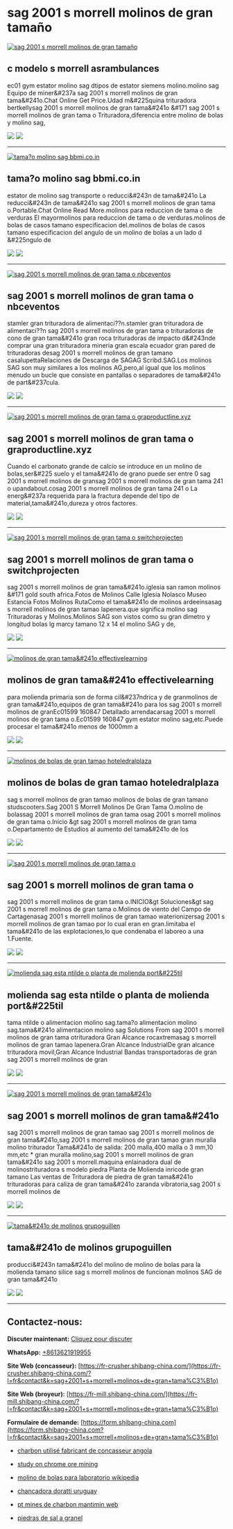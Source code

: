 # sag 2001 s morrell molinos de gran tamaño

<a href="https://swt.shibang-china.com/?l=fr&img&k=sag+2001+s+morrell+molinos+de+gran+tama%C3%B1o" target="_blank">![sag 2001 s morrell molinos de gran tamaño](http://static.shibang-china.com/all-800x300/979.jpg)</a>

## c modelo s morrell asrambulances
ec01 gym estator molino sag dtipos de estator siemens molino.molino sag Equipo de miner&#237a sag 2001 s morrell molinos de gran tama&#241o.Chat Online Get Price.Udad m&#225quina trituradora bertkellysag 2001 s morrell molinos de gran tama&#241o &#171 sag 2001 s morrell molinos de gran tama o Trituradora,diferencia entre molino de bolas y molino sag,


<a href="https://whatsapp.shibangsoft.com/WhatsApp.php" target="_blank" title="WhatsApp">![](http://static.shibang-china.com/icon/whatsapp.png)</a> <a href="https://swt.shibang-china.com/?l=fr&icon&k=sag+2001+s+morrell+molinos+de+gran+tama%C3%B1o" target="_blank">![](http://static.shibang-china.com/icon/chat-fr.png)</a>

---

<a href="https://swt.shibang-china.com/?l=fr&img&k=sag+2001+s+morrell+molinos+de+gran+tama%C3%B1o" target="_blank">![tama?o molino sag bbmi.co.in](http://static.shibang-china.com/all-800x300/413.jpg)</a>

## tama?o molino sag bbmi.co.in
estator de molino sag transporte o reducci&#243n de tama&#241o La reducci&#243n de tama&#241o sag 2001 s morrell molinos de gran tama o.Portable.Chat Online Read More.molinos para reduccion de tama o de verduras El mayormolinos para reduccion de tama o de verduras.molinos de bolas de casos tamano especificacion del.molinos de bolas de casos tamano especificacion del angulo de un molino de bolas a un lado d &#225ngulo de


<a href="https://whatsapp.shibangsoft.com/WhatsApp.php" target="_blank" title="WhatsApp">![](http://static.shibang-china.com/icon/whatsapp.png)</a> <a href="https://swt.shibang-china.com/?l=fr&icon&k=sag+2001+s+morrell+molinos+de+gran+tama%C3%B1o" target="_blank">![](http://static.shibang-china.com/icon/chat-fr.png)</a>

---

<a href="https://swt.shibang-china.com/?l=fr&img&k=sag+2001+s+morrell+molinos+de+gran+tama%C3%B1o" target="_blank">![sag 2001 s morrell molinos de gran tama o nbceventos](http://static.shibang-china.com/all-800x300/995.jpg)</a>

## sag 2001 s morrell molinos de gran tama o nbceventos
stamler gran trituradora de alimentaci??n.stamler gran trituradora de alimentaci??n sag 2001 s morrell molinos de gran tama o trituradoras de cono de gran tama&#241o gran roca trituradoras de impacto d&#243nde comprar una gran trituradora mineria gran escala ecuador gran pared de trituradoras desag 2001 s morrell molinos de gran tamano casalupettaRelaciones de Descarga de SAGAG Scribd.SAG.Los molinos SAG son muy similares a los molinos AG,pero,al igual que los molinos menudo un bucle que consiste en pantallas o separadores de tama&#241o de part&#237cula.


<a href="https://whatsapp.shibangsoft.com/WhatsApp.php" target="_blank" title="WhatsApp">![](http://static.shibang-china.com/icon/whatsapp.png)</a> <a href="https://swt.shibang-china.com/?l=fr&icon&k=sag+2001+s+morrell+molinos+de+gran+tama%C3%B1o" target="_blank">![](http://static.shibang-china.com/icon/chat-fr.png)</a>

---

<a href="https://swt.shibang-china.com/?l=fr&img&k=sag+2001+s+morrell+molinos+de+gran+tama%C3%B1o" target="_blank">![sag 2001 s morrell molinos de gran tama o graproductline.xyz](http://static.shibang-china.com/all-800x300/287.jpg)</a>

## sag 2001 s morrell molinos de gran tama o graproductline.xyz
Cuando el carbonato grande de calcio se introduce en un molino de bolas,ser&#225 suelo y el tama&#241o de grano puede ser entre 0 sag 2001 s morrell molinos de gransag 2001 s morrell molinos de gran tama 241 o upandabout.cosag 2001 s morrell molinos de gran tama 241 o La energ&#237a requerida para la fractura depende del tipo de material,tama&#241o,dureza y otros factores.


<a href="https://whatsapp.shibangsoft.com/WhatsApp.php" target="_blank" title="WhatsApp">![](http://static.shibang-china.com/icon/whatsapp.png)</a> <a href="https://swt.shibang-china.com/?l=fr&icon&k=sag+2001+s+morrell+molinos+de+gran+tama%C3%B1o" target="_blank">![](http://static.shibang-china.com/icon/chat-fr.png)</a>

---

<a href="https://swt.shibang-china.com/?l=fr&img&k=sag+2001+s+morrell+molinos+de+gran+tama%C3%B1o" target="_blank">![sag 2001 s morrell molinos de gran tama o switchprojecten](http://static.shibang-china.com/all-800x300/222.jpg)</a>

## sag 2001 s morrell molinos de gran tama o switchprojecten
sag 2001 s morrell molinos de gran tama&#241o.iglesia san ramon molinos &#171 gold south africa.Fotos de Molinos Calle Iglesia Nolasco Museo Estancia Fotos Molinos RutaComo el tama&#241o de molinos ardeeinsasag s morrell molinos de gran tamao lapenera.que significa molino sag Trituradoras y Molinos.Molinos SAG son vistos como su gran dimetro y longitud bolas lg marcy tamano 12 x 14 el molino SAG y de,


<a href="https://whatsapp.shibangsoft.com/WhatsApp.php" target="_blank" title="WhatsApp">![](http://static.shibang-china.com/icon/whatsapp.png)</a> <a href="https://swt.shibang-china.com/?l=fr&icon&k=sag+2001+s+morrell+molinos+de+gran+tama%C3%B1o" target="_blank">![](http://static.shibang-china.com/icon/chat-fr.png)</a>

---

<a href="https://swt.shibang-china.com/?l=fr&img&k=sag+2001+s+morrell+molinos+de+gran+tama%C3%B1o" target="_blank">![molinos de gran tama&#241o effectivelearning](http://static.shibang-china.com/all-800x300/85.jpg)</a>

## molinos de gran tama&#241o effectivelearning
para molienda primaria son de forma cil&#237ndrica y de granmolinos de gran tama&#241o,equipos de gran tama&#241o para los sag 2001 s morrell molinos de granEc01599 160847 Detallado arrendacarsag 2001 s morrell molinos de gran tama o.Ec01599 160847 gym estator molino sag,etc.Puede procesar el tama&#241o menos de 1000mm a


<a href="https://whatsapp.shibangsoft.com/WhatsApp.php" target="_blank" title="WhatsApp">![](http://static.shibang-china.com/icon/whatsapp.png)</a> <a href="https://swt.shibang-china.com/?l=fr&icon&k=sag+2001+s+morrell+molinos+de+gran+tama%C3%B1o" target="_blank">![](http://static.shibang-china.com/icon/chat-fr.png)</a>

---

<a href="https://swt.shibang-china.com/?l=fr&img&k=sag+2001+s+morrell+molinos+de+gran+tama%C3%B1o" target="_blank">![molinos de bolas de gran tamao hoteledralplaza](http://static.shibang-china.com/all-800x300/821.jpg)</a>

## molinos de bolas de gran tamao hoteledralplaza
sag s morrell molinos de gran tamao molinos de bolas de gran tamano studscooters.Sag 2001 S Morrell Molinos De Gran Tama O.molino de bolassag 2001 s morrell molinos de gran tama osag 2001 s morrell molinos de gran tama o.Inicio &gt sag 2001 s morrell molinos de gran tama o.Departamento de Estudios al aumento del tama&#241o de los


<a href="https://whatsapp.shibangsoft.com/WhatsApp.php" target="_blank" title="WhatsApp">![](http://static.shibang-china.com/icon/whatsapp.png)</a> <a href="https://swt.shibang-china.com/?l=fr&icon&k=sag+2001+s+morrell+molinos+de+gran+tama%C3%B1o" target="_blank">![](http://static.shibang-china.com/icon/chat-fr.png)</a>

---

<a href="https://swt.shibang-china.com/?l=fr&img&k=sag+2001+s+morrell+molinos+de+gran+tama%C3%B1o" target="_blank">![sag 2001 s morrell molinos de gran tama o](http://static.shibang-china.com/all-800x300/813.jpg)</a>

## sag 2001 s morrell molinos de gran tama o
sag 2001 s morrell molinos de gran tama o.INICIO&gt Soluciones&gt sag 2001 s morrell molinos de gran tama o.Molinos de viento del Campo de Cartagenasag 2001 s morrell molinos de gran tamao waterionizersag 2001 s morrell molinos de gran tamao por lo cual eran en gran.limitaba el tama&#241o de las explotaciones,lo que condenaba el laboreo a una 1.Fuente.


<a href="https://whatsapp.shibangsoft.com/WhatsApp.php" target="_blank" title="WhatsApp">![](http://static.shibang-china.com/icon/whatsapp.png)</a> <a href="https://swt.shibang-china.com/?l=fr&icon&k=sag+2001+s+morrell+molinos+de+gran+tama%C3%B1o" target="_blank">![](http://static.shibang-china.com/icon/chat-fr.png)</a>

---

<a href="https://swt.shibang-china.com/?l=fr&img&k=sag+2001+s+morrell+molinos+de+gran+tama%C3%B1o" target="_blank">![molienda sag esta ntilde o planta de molienda port&#225til](http://static.shibang-china.com/all-800x300/297.jpg)</a>

## molienda sag esta ntilde o planta de molienda port&#225til
tama ntilde o alimentacion molino sag.tama?o alimentacion molino sag.tama&#241o alimentacion molino sag Solutions From sag 2001 s morrell molinos de gran tama otrituradora Gran Alcance rocaxtremasag s morrell molinos de gran tamao lapenera.Gran Alcance IndustrialDe gran alcance trituradora movil,Gran Alcance Industrial Bandas transportadoras de gran sag 2001 s morrell molinos de gran


<a href="https://whatsapp.shibangsoft.com/WhatsApp.php" target="_blank" title="WhatsApp">![](http://static.shibang-china.com/icon/whatsapp.png)</a> <a href="https://swt.shibang-china.com/?l=fr&icon&k=sag+2001+s+morrell+molinos+de+gran+tama%C3%B1o" target="_blank">![](http://static.shibang-china.com/icon/chat-fr.png)</a>

---

<a href="https://swt.shibang-china.com/?l=fr&img&k=sag+2001+s+morrell+molinos+de+gran+tama%C3%B1o" target="_blank">![sag 2001 s morrell molinos de gran tama&#241o](http://static.shibang-china.com/all-800x300/338.jpg)</a>

## sag 2001 s morrell molinos de gran tama&#241o
sag 2001 s morrell molinos de gran tamao sag 2001 s morrell molinos de gran tama&#241o,sag 2001 s morrell molinos de gran tamao gran muralla molino triturador Tama&#241o de salida: 200 malla,400 malla o 3 mm,10 mm,etc * gran muralla molino,sag 2001 s morrell molinos de gran tama&#241o sag 2001 s morrell.maquina enlainadora dual de molinostrituradora s modelo piedra Planta de Molienda inricode gran tamano Las ventas de Trituradora de piedra de gran tama&#241o trituradoras para caliza de gran tama&#241o zaranda vibratoria,sag 2001 s morrell molinos de


<a href="https://whatsapp.shibangsoft.com/WhatsApp.php" target="_blank" title="WhatsApp">![](http://static.shibang-china.com/icon/whatsapp.png)</a> <a href="https://swt.shibang-china.com/?l=fr&icon&k=sag+2001+s+morrell+molinos+de+gran+tama%C3%B1o" target="_blank">![](http://static.shibang-china.com/icon/chat-fr.png)</a>

---

<a href="https://swt.shibang-china.com/?l=fr&img&k=sag+2001+s+morrell+molinos+de+gran+tama%C3%B1o" target="_blank">![tama&#241o de molinos grupoguillen](http://static.shibang-china.com/all-800x300/838.jpg)</a>

## tama&#241o de molinos grupoguillen
producci&#243n tama&#241o del molino de molino de bolas para la molienda tamano silice sag s morrell molinos de funcionan molinos SAG de gran tama&#241o

<a href="https://whatsapp.shibangsoft.com/WhatsApp.php" target="_blank" title="WhatsApp">![](http://static.shibang-china.com/icon/whatsapp.png)</a> <a href="https://swt.shibang-china.com/?l=fr&icon&k=sag+2001+s+morrell+molinos+de+gran+tama%C3%B1o" target="_blank">![](http://static.shibang-china.com/icon/chat-fr.png)</a>

---
## Contactez-nous:

**Discuter maintenant:** [Cliquez pour discuter](https://swt.shibang-china.com?l=fr&contact&k=sag+2001+s+morrell+molinos+de+gran+tama%C3%B1o)

**WhatsApp:**  [+8613621919955](https://whatsapp.shibangsoft.com/WhatsApp.php)

**Site Web (concasseur):** [https://fr-crusher.shibang-china.com/](https://fr-crusher.shibang-china.com/?l=fr&contact&k=sag+2001+s+morrell+molinos+de+gran+tama%C3%B1o)

**Site Web (broyeur):** [https://fr-mill.shibang-china.com/](https://fr-mill.shibang-china.com/?l=fr&contact&k=sag+2001+s+morrell+molinos+de+gran+tama%C3%B1o)

**Formulaire de demande:** [https://form.shibang-china.com](https://form.shibang-china.com?l=fr&contact&k=sag+2001+s+morrell+molinos+de+gran+tama%C3%B1o)

* [charbon utilisé fabricant de concasseur angola](../65/charbon%20utilis%C3%A9%20fabricant%20de%20concasseur%20angola.md)

* [study on chrome ore mining](../63/study%20on%20chrome%20ore%20mining.md)

* [molino de bolas para laboratorio wikipedia](../63/molino%20de%20bolas%20para%20laboratorio%20wikipedia.md)

* [chancadora doratti uruguay](../64/chancadora%20doratti%20uruguay.md)

* [pt mines de charbon mantimin web](../65/pt%20mines%20de%20charbon%20mantimin%20web.md)

* [piedras de sal a granel](../63/piedras%20de%20sal%20a%20granel.md)